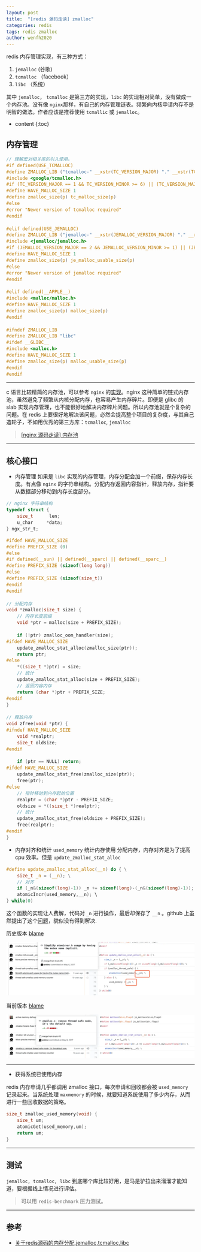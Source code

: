 ```yaml
---
layout: post
title:  "[redis 源码走读] zmalloc"
categories: redis
tags: redis zmalloc
author: wenfh2020
---
```


redis 内存管理实现，有三种方式：

1. `jemalloc` (谷歌)
2. `tcmalloc` （facebook）
3. `libc` （系统）

其中 `jemalloc`， `tcmalloc` 是第三方的实现，`libc` 的实现相对简单，没有做成一个内存池。没有像 `nginx`那样，有自己的内存管理链表。频繁向内核申请内存不是明智的做法。作者应该是推荐使用 `tcmallic` 或 `jemalloc`。



* content
{:toc}

## 内存管理

```c
// 理解宏对相关库的引入使用。
#if defined(USE_TCMALLOC)
#define ZMALLOC_LIB ("tcmalloc-" __xstr(TC_VERSION_MAJOR) "." __xstr(TC_VERSION_MINOR))
#include <google/tcmalloc.h>
#if (TC_VERSION_MAJOR == 1 && TC_VERSION_MINOR >= 6) || (TC_VERSION_MAJOR > 1)
#define HAVE_MALLOC_SIZE 1
#define zmalloc_size(p) tc_malloc_size(p)
#else
#error "Newer version of tcmalloc required"
#endif

#elif defined(USE_JEMALLOC)
#define ZMALLOC_LIB ("jemalloc-" __xstr(JEMALLOC_VERSION_MAJOR) "." __xstr(JEMALLOC_VERSION_MINOR) "." __xstr(JEMALLOC_VERSION_BUGFIX))
#include <jemalloc/jemalloc.h>
#if (JEMALLOC_VERSION_MAJOR == 2 && JEMALLOC_VERSION_MINOR >= 1) || (JEMALLOC_VERSION_MAJOR > 2)
#define HAVE_MALLOC_SIZE 1
#define zmalloc_size(p) je_malloc_usable_size(p)
#else
#error "Newer version of jemalloc required"
#endif

#elif defined(__APPLE__)
#include <malloc/malloc.h>
#define HAVE_MALLOC_SIZE 1
#define zmalloc_size(p) malloc_size(p)
#endif

#ifndef ZMALLOC_LIB
#define ZMALLOC_LIB "libc"
#ifdef __GLIBC__
#include <malloc.h>
#define HAVE_MALLOC_SIZE 1
#define zmalloc_size(p) malloc_usable_size(p)
#endif
#endif
```

---
c 语言比较精简的内存池，可以参考 `nginx` 的[实现](https://github.com/nginx/nginx/blob/master/src/core/ngx_palloc.c)。nginx 这种简单的链式内存池，虽然避免了频繁从内核分配内存，也容易产生内存碎片。即便是 glibc 的 slab 实现内存管理，也不能很好地解决内存碎片问题。所以内存池就是个复杂的问题。在 redis 上要很好地解决该问题，必然会提高整个项目的复杂度，与其自己造轮子，不如用优秀的第三方库：`tcmalloc`, `jemalloc`
>[[nginx 源码走读] 内存池](https://wenfh2020.github.io/2020/01/21/nginx-pool/)

---

## 核心接口

* 内存管理
  如果是 `libc` 实现的内存管理，内存分配会加一个前缀，保存内存长度。有点像 `nginx` 的字符串结构。分配内存返回内容指针，释放内存，指针要从数据部分移动到内存长度部分。

```c
// nginx 字符串结构
typedef struct {
    size_t      len;
    u_char     *data;
} ngx_str_t;
```

```c
#ifdef HAVE_MALLOC_SIZE
#define PREFIX_SIZE (0)
#else
#if defined(__sun) || defined(__sparc) || defined(__sparc__)
#define PREFIX_SIZE (sizeof(long long))
#else
#define PREFIX_SIZE (sizeof(size_t))
#endif
#endif

// 分配内存
void *zmalloc(size_t size) {
    // 内存长度前缀
    void *ptr = malloc(size + PREFIX_SIZE);

    if (!ptr) zmalloc_oom_handler(size);
#ifdef HAVE_MALLOC_SIZE
    update_zmalloc_stat_alloc(zmalloc_size(ptr));
    return ptr;
#else
    *((size_t *)ptr) = size;
    // 统计
    update_zmalloc_stat_alloc(size + PREFIX_SIZE);
    // 返回内容内存
    return (char *)ptr + PREFIX_SIZE;
#endif
}

// 释放内存
void zfree(void *ptr) {
#ifndef HAVE_MALLOC_SIZE
    void *realptr;
    size_t oldsize;
#endif

    if (ptr == NULL) return;
#ifdef HAVE_MALLOC_SIZE
    update_zmalloc_stat_free(zmalloc_size(ptr));
    free(ptr);
#else
    // 指针移动到内存起始位置
    realptr = (char *)ptr - PREFIX_SIZE;
    oldsize = *((size_t *)realptr);
    // 统计
    update_zmalloc_stat_free(oldsize + PREFIX_SIZE);
    free(realptr);
#endif
}
```

* 内存对齐和统计
  `used_memory` 统计内存使用
  分配内存，内存对齐是为了提高 cpu 效率。但是 `update_zmalloc_stat_alloc`

```c
#define update_zmalloc_stat_alloc(__n) do { \
    size_t _n = (__n); \
    // 对齐
    if (_n&(sizeof(long)-1)) _n += sizeof(long)-(_n&(sizeof(long)-1)); \
    atomicIncr(used_memory,__n); \
} while(0)
```

这个函数的实现让人费解，代码对 `_n` 进行操作，最后却保存了 `__n` 。github 上虽然提出了这个[问题](https://github.com/antirez/redis/issues/4739)，貌似没有得到解决.

历史版本 [blame](https://github.com/antirez/redis/blame/9390c384b88de6b2363c3f33ba42bd25c1c3346d/src/zmalloc.c)

![历史](/images/2020-02-20-16-47-12.png)

当前版本 [blame](https://github.com/antirez/redis/blame/unstable/src/zmalloc.c)

![当前](/images/2020-02-20-16-47-28.png)

---

* 获得系统已使用内存

redis 内存申请几乎都调用 zmalloc 接口，每次申请和回收都会被 `used_memory` 记录起来。当系统处理 `maxmemory` 的时候，就要知道系统使用了多少内存，从而进行一些回收数据的策略。

```c
size_t zmalloc_used_memory(void) {
    size_t um;
    atomicGet(used_memory,um);
    return um;
}
```

---

## 测试

`jemalloc, tcmalloc, libc` 到底哪个库比较好用，是马是驴拉出来溜溜才能知道，要根据线上情况进行评估。
> 可以用 `redis-benchmark` 压力测试。

---

## 参考

* [关于redis源码的内存分配,jemalloc,tcmalloc,libc](https://blog.csdn.net/libaineu2004/article/details/79400357)
